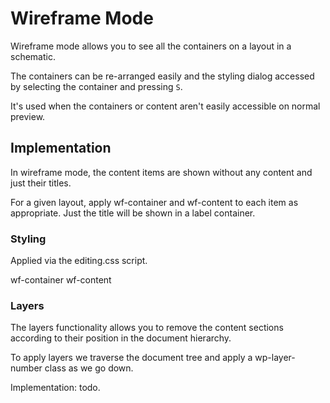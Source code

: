 # Wireframe Mode

Wireframe mode allows you to see all the containers on a layout in a schematic.

The containers can be re-arranged easily and the styling dialog accessed by selecting the container and pressing `S`.

It's used when the containers or content aren't easily accessible on normal preview.

## Implementation

In wireframe mode, the content items are shown without any content and just their titles.

For a given layout, apply wf-container and wf-content to each item as appropriate. Just the title will be shown in a label container.

### Styling

Applied via the editing.css script. 

wf-container 
wf-content

### Layers

The layers functionality allows you to remove the content sections according to their position in the document hierarchy.

To apply layers we traverse the document tree and apply a wp-layer-number class as we go down.

Implementation: todo.